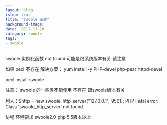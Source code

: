 ```yaml
---
layout: blog
istop: true
title: "swoole 安装"
background-image: 
date:  2017-11-10
category: swoole
tags:
- swoole
---
```


swoole 实例化函数 not found 可能是跟系统版本有关 请注意

如果 pecl 不存在
解决方案：
yum install -y PHP-devel php-pear httpd-devel

pecl install swoole


注意： swoole 的一些类不能使用 不存在 跟swoole版本有关

列入：$http = new swoole_http_server("127.0.0.1", 9501); PHP Fatal error:  Class 'swoole_http_server' not found

协程 环境要求 swoole2.0 php 5.5版本以上
